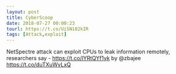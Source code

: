 ```yaml
---
layout: post
title: CyberScoop
date: 2018-07-27 00:00:23
tourl: https://t.co/UiSN102kIR
tags: [Attack,exploit]
---
```

NetSpectre attack can exploit CPUs to leak information remotely, researchers say -  https://t.co/lYRtQYf1yk by @zbajee https://t.co/duTXuWvLxQ